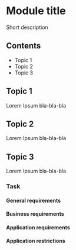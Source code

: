 # Module title

Short description

## Contents
+ Topic 1
+ Topic 2
+ Topic 3

## Topic 1
Lorem Ipsum bla-bla-bla

## Topic 2
Lorem Ipsum bla-bla-bla

## Topic 3
Lorem Ipsum bla-bla-bla

### Task
#### General requirements
#### Business requirements
#### Application requirements
#### Application restrictions